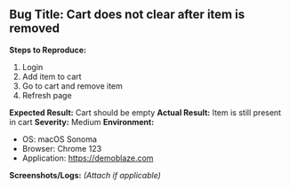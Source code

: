 ## Bug Title: Cart does not clear after item is removed

**Steps to Reproduce:**
1. Login
2. Add item to cart
3. Go to cart and remove item
4. Refresh page

**Expected Result:** Cart should be empty 
**Actual Result:** Item is still present in cart
**Severity:** Medium
**Environment:**
- OS: macOS Sonoma
- Browser: Chrome 123
- Application: https://demoblaze.com

**Screenshots/Logs:** _(Attach if applicable)_
